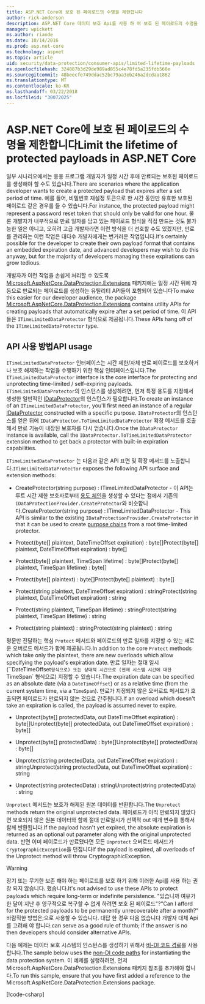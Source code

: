 ```yaml
---
title: ASP.NET Core에 보호 된 페이로드의 수명을 제한합니다
author: rick-anderson
description: ASP.NET Core 데이터 보호 Api를 사용 하 여 보호 된 페이로드의 수명을 제한 하는 방법에 알아봅니다.
manager: wpickett
ms.author: riande
ms.date: 10/14/2016
ms.prod: asp.net-core
ms.technology: aspnet
ms.topic: article
uid: security/data-protection/consumer-apis/limited-lifetime-payloads
ms.openlocfilehash: 324887b3d29de989ad855c4e78fd5a235fdb560e
ms.sourcegitcommit: 48beecfe749ddac52bc79aa3eb246a2dcdaa1862
ms.translationtype: MT
ms.contentlocale: ko-KR
ms.lasthandoff: 03/22/2018
ms.locfileid: "30072025"
---
```

# <a name="limit-the-lifetime-of-protected-payloads-in-aspnet-core"></a><span data-ttu-id="f2f3e-103">ASP.NET Core에 보호 된 페이로드의 수명을 제한합니다</span><span class="sxs-lookup"><span data-stu-id="f2f3e-103">Limit the lifetime of protected payloads in ASP.NET Core</span></span>

<span data-ttu-id="f2f3e-104">일부 시나리오에서는 응용 프로그램 개발자가 일정 시간 후에 만료되는 보호된 페이로드를 생성해야 할 수도 있습니다.</span><span class="sxs-lookup"><span data-stu-id="f2f3e-104">There are scenarios where the application developer wants to create a protected payload that expires after a set period of time.</span></span> <span data-ttu-id="f2f3e-105">예를 들어, 비밀번호 재설정 토큰으로 한 시간 동안만 유효한 보호된 페이로드 같은 경우를 들 수 있습니다.</span><span class="sxs-lookup"><span data-stu-id="f2f3e-105">For instance, the protected payload might represent a password reset token that should only be valid for one hour.</span></span> <span data-ttu-id="f2f3e-106">물론 개발자가 내부적으로 만료 일자를 담고 있는 페이로드 형식을 직접 만드는 것도 불가능한 일은 아니고, 오히려 고급 개발자라면 이런 방식을 더 선호할 수도 있겠지만, 만료를 관리하는 이런 작업은 대다수 개발자에게는 번거러운 작업입니다.</span><span class="sxs-lookup"><span data-stu-id="f2f3e-106">It's certainly possible for the developer to create their own payload format that contains an embedded expiration date, and advanced developers may wish to do this anyway, but for the majority of developers managing these expirations can grow tedious.</span></span>

<span data-ttu-id="f2f3e-107">개발자가 이런 작업을 손쉽게 처리할 수 있도록 [Microsoft.AspNetCore.DataProtection.Extensions](https://www.nuget.org/packages/Microsoft.AspNetCore.DataProtection.Extensions/) 패키지에는 일정 시간 뒤에 자동으로 만료되는 페이로드를 생성하는 유틸리티 API들이 포함되어 있습니다</span><span class="sxs-lookup"><span data-stu-id="f2f3e-107">To make this easier for our developer audience, the package [Microsoft.AspNetCore.DataProtection.Extensions](https://www.nuget.org/packages/Microsoft.AspNetCore.DataProtection.Extensions/) contains utility APIs for creating payloads that automatically expire after a set period of time.</span></span> <span data-ttu-id="f2f3e-108">이 API들은 `ITimeLimitedDataProtector` 형식으로 제공됩니다.</span><span class="sxs-lookup"><span data-stu-id="f2f3e-108">These APIs hang off of the `ITimeLimitedDataProtector` type.</span></span>

## <a name="api-usage"></a><span data-ttu-id="f2f3e-109">API 사용 방법</span><span class="sxs-lookup"><span data-stu-id="f2f3e-109">API usage</span></span>

<span data-ttu-id="f2f3e-110">`ITimeLimitedDataProtector` 인터페이스는 시간 제한/자체 만료 페이로드를 보호하거나 보호 해제하는 작업을 수행하기 위한 핵심 인터페이스입니다.</span><span class="sxs-lookup"><span data-stu-id="f2f3e-110">The `ITimeLimitedDataProtector` interface is the core interface for protecting and unprotecting time-limited / self-expiring payloads.</span></span> <span data-ttu-id="f2f3e-111">`ITimeLimitedDataProtector`의 인스턴스를 생성하려면, 먼저 특정 용도를 지정해서 생성한 일반적인 [IDataProtector](xref:security/data-protection/consumer-apis/overview)의 인스턴스가 필요합니다.</span><span class="sxs-lookup"><span data-stu-id="f2f3e-111">To create an instance of an `ITimeLimitedDataProtector`, you'll first need an instance of a regular [IDataProtector](xref:security/data-protection/consumer-apis/overview) constructed with a specific purpose.</span></span> <span data-ttu-id="f2f3e-112">`IDataProtector`의 인스턴스를 얻은 뒤에 `IDataProtector.ToTimeLimitedDataProtector` 확장 메서드를 호출해서 만료 기능이 내장된 보호자를 다시 얻습니다.</span><span class="sxs-lookup"><span data-stu-id="f2f3e-112">Once the `IDataProtector` instance is available, call the `IDataProtector.ToTimeLimitedDataProtector` extension method to get back a protector with built-in expiration capabilities.</span></span>

<span data-ttu-id="f2f3e-113">`ITimeLimitedDataProtector` 는 다음과 같은 API 표면 및 확장 메서드를 노출합니다.</span><span class="sxs-lookup"><span data-stu-id="f2f3e-113">`ITimeLimitedDataProtector` exposes the following API surface and extension methods:</span></span>

* <span data-ttu-id="f2f3e-114">CreateProtector(string purpose) : ITimeLimitedDataProtector - 이 API는 루트 시간 제한 보호자로부터 [용도 체인](xref:security/data-protection/consumer-apis/purpose-strings)을 생성할 수 있다는 점에서 기존의 `IDataProtectionProvider.CreateProtector`와 비슷합니다.</span><span class="sxs-lookup"><span data-stu-id="f2f3e-114">CreateProtector(string purpose) : ITimeLimitedDataProtector - This API is similar to the existing `IDataProtectionProvider.CreateProtector` in that it can be used to create [purpose chains](xref:security/data-protection/consumer-apis/purpose-strings) from a root time-limited protector.</span></span>

* <span data-ttu-id="f2f3e-115">Protect(byte[] plaintext, DateTimeOffset expiration) : byte[]</span><span class="sxs-lookup"><span data-stu-id="f2f3e-115">Protect(byte[] plaintext, DateTimeOffset expiration) : byte[]</span></span>

* <span data-ttu-id="f2f3e-116">Protect(byte[] plaintext, TimeSpan lifetime) : byte[]</span><span class="sxs-lookup"><span data-stu-id="f2f3e-116">Protect(byte[] plaintext, TimeSpan lifetime) : byte[]</span></span>

* <span data-ttu-id="f2f3e-117">Protect(byte[] plaintext) : byte[]</span><span class="sxs-lookup"><span data-stu-id="f2f3e-117">Protect(byte[] plaintext) : byte[]</span></span>

* <span data-ttu-id="f2f3e-118">Protect(string plaintext, DateTimeOffset expiration) : string</span><span class="sxs-lookup"><span data-stu-id="f2f3e-118">Protect(string plaintext, DateTimeOffset expiration) : string</span></span>

* <span data-ttu-id="f2f3e-119">Protect(string plaintext, TimeSpan lifetime) : string</span><span class="sxs-lookup"><span data-stu-id="f2f3e-119">Protect(string plaintext, TimeSpan lifetime) : string</span></span>

* <span data-ttu-id="f2f3e-120">Protect(string plaintext) : string</span><span class="sxs-lookup"><span data-stu-id="f2f3e-120">Protect(string plaintext) : string</span></span>

<span data-ttu-id="f2f3e-121">평문만 전달하는 핵심 `Protect` 메서드와 페이로드의 만료 일자를 지정할 수 있는 새로운 오버로드 메서드가 함께 제공됩니다.</span><span class="sxs-lookup"><span data-stu-id="f2f3e-121">In addition to the core `Protect` methods which take only the plaintext, there are new overloads which allow specifying the payload's expiration date.</span></span> <span data-ttu-id="f2f3e-122">만료 일자는 절대 일시 (\`\`DateTimeOffset` 형식으로) 또는 상대적 시간으로 (현재 시스템 시간에 대한 `TimeSpan\` 형식으로) 지정할 수 있습니다.</span><span class="sxs-lookup"><span data-stu-id="f2f3e-122">The expiration date can be specified as an absolute date (via a `DateTimeOffset`) or as a relative time (from the current system time, via a `TimeSpan`).</span></span> <span data-ttu-id="f2f3e-123">만료가 지정되지 않은 오버로드 메서드가 호출되면 페이로드가 만료되지 않는 것으로 간주됩니다.</span><span class="sxs-lookup"><span data-stu-id="f2f3e-123">If an overload which doesn't take an expiration is called, the payload is assumed never to expire.</span></span>

* <span data-ttu-id="f2f3e-124">Unprotect(byte[] protectedData, out DateTimeOffset expiration) : byte[]</span><span class="sxs-lookup"><span data-stu-id="f2f3e-124">Unprotect(byte[] protectedData, out DateTimeOffset expiration) : byte[]</span></span>

* <span data-ttu-id="f2f3e-125">Unprotect(byte[] protectedData) : byte[]</span><span class="sxs-lookup"><span data-stu-id="f2f3e-125">Unprotect(byte[] protectedData) : byte[]</span></span>

* <span data-ttu-id="f2f3e-126">Unprotect(string protectedData, out DateTimeOffset expiration) : string</span><span class="sxs-lookup"><span data-stu-id="f2f3e-126">Unprotect(string protectedData, out DateTimeOffset expiration) : string</span></span>

* <span data-ttu-id="f2f3e-127">Unprotect(string protectedData) : string</span><span class="sxs-lookup"><span data-stu-id="f2f3e-127">Unprotect(string protectedData) : string</span></span>

<span data-ttu-id="f2f3e-128">`Unprotect` 메서드는 보호가 해제된 원본 데이터를 반환합니다.</span><span class="sxs-lookup"><span data-stu-id="f2f3e-128">The `Unprotect` methods return the original unprotected data.</span></span> <span data-ttu-id="f2f3e-129">페이로드가 아직 만료되지 않았다면 보호되지 않은 원본 데이터와 함께 절대 만료일시가 선택적 out 매개 변수를 통해서 함께 반환됩니다.</span><span class="sxs-lookup"><span data-stu-id="f2f3e-129">If the payload hasn't yet expired, the absolute expiration is returned as an optional out parameter along with the original unprotected data.</span></span> <span data-ttu-id="f2f3e-130">반면 이미 페이로드가 만료됐다면 모든 `Unprotect` 오버로드 메서드가 `CryptographicException`을 던집니다</span><span class="sxs-lookup"><span data-stu-id="f2f3e-130">If the payload is expired, all overloads of the Unprotect method will throw CryptographicException.</span></span>

>[!WARNING]
> <span data-ttu-id="f2f3e-131">장기 또는 무기한 보존 해야 하는 페이로드를 보호 하기 위해 이러한 Api를 사용 하는 권장 되지 않습니다. 했습니다.</span><span class="sxs-lookup"><span data-stu-id="f2f3e-131">It's not advised to use these APIs to protect payloads which require long-term or indefinite persistence.</span></span> <span data-ttu-id="f2f3e-132">"있습니까 여유가 한 달이 지난 후 영구적으로 복구할 수 없게 하려면 보호 된 페이로드"?</span><span class="sxs-lookup"><span data-stu-id="f2f3e-132">"Can I afford for the protected payloads to be permanently unrecoverable after a month?"</span></span> <span data-ttu-id="f2f3e-133">바람직한 방법은;으로 사용할 수 있습니다. 대답 한 경우 다음 없습니다 개발자 대체 Api를 고려해 야 합니다.</span><span class="sxs-lookup"><span data-stu-id="f2f3e-133">can serve as a good rule of thumb; if the answer is no then developers should consider alternative APIs.</span></span>

<span data-ttu-id="f2f3e-134">다음 예제는 데이터 보호 시스템의 인스턴스를 생성하기 위해서 [비-DI 코드 경로](xref:security/data-protection/configuration/non-di-scenarios)를 사용합니다.</span><span class="sxs-lookup"><span data-stu-id="f2f3e-134">The sample below uses the [non-DI code paths](xref:security/data-protection/configuration/non-di-scenarios) for instantiating the data protection system.</span></span> <span data-ttu-id="f2f3e-135">이 예제를 실행하려면, 먼저 Microsoft.AspNetCore.DataProtection.Extensions 패키지 참조를 추가해야 합니다.</span><span class="sxs-lookup"><span data-stu-id="f2f3e-135">To run this sample, ensure that you have first added a reference to the Microsoft.AspNetCore.DataProtection.Extensions package.</span></span>

[!code-csharp[](limited-lifetime-payloads/samples/limitedlifetimepayloads.cs)]
